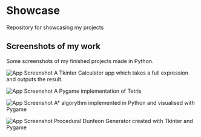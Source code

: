 # Showcase
Repository for showcasing my projects

## Screenshots of my work
Some screenshots of my finished projects made in Python.

![App Screenshot](url)
A Tkinter Calculator app which takes a full expression and outputs the result.

![App Screenshot](url)
A Pygame implementation of Tetris

![App Screenshot](url)
A* algorythm implemented in Python and visualised with Pygame

![App Screenshot](url)
Procedural Dunfeon Generator created with Tkinter and Pygame
